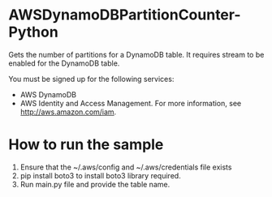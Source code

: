 # AWSDynamoDBPartitionCounter-Python
Gets the number of partitions for a DynamoDB table. It requires stream to be enabled for the DynamoDB table. 

You must be signed up for the following services:
* AWS DynamoDB
* AWS Identity and Access Management. For more information, see http://aws.amazon.com/iam.

# How to run the sample
1. Ensure that the ~/.aws/config and ~/.aws/credentials file exists
2. pip install boto3 to install boto3 library required.
3. Run main.py file and provide the table name.
